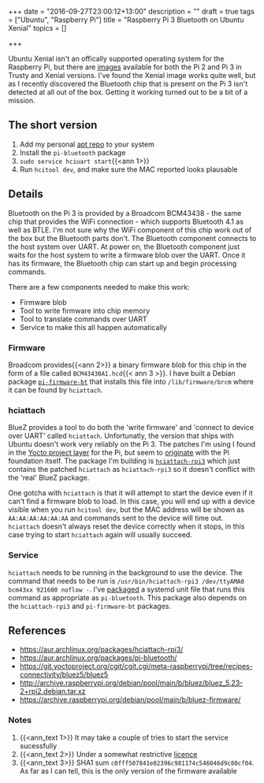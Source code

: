 +++
date = "2016-09-27T23:00:12+13:00"
description = ""
draft = true
tags = ["Ubuntu", "Raspberry Pi"]
title = "Raspberry Pi 3 Bluetooth on Ubuntu Xenial"
topics = []

+++

Ubuntu Xenial isn't an offically supported operating system for the Raspberry Pi, but there are [images](https://wiki.ubuntu.com/ARM/RaspberryPi) available for both the Pi 2 and Pi 3 in Trusty and Xenial versions. I've found the Xenial image works quite well, but as I recently discovered the Bluetooth chip that is present on the Pi 3 isn't detected at all out of the box. Getting it working turned out to be a bit of a mission.

## The short version

1. Add my personal [apt repo](/repo) to your system
1. Install the `pi-bluetooth` package
1. `sudo service hciuart start`{{<ann 1>}}
1. Run `hcitool dev`, and make sure the MAC reported looks plausable

## Details

Bluetooth on the Pi 3 is provided by a Broadcom BCM43438 - the same chip that provides the WiFi connection - which supports Bluetooth 4.1 as well as BTLE. I'm not sure why the WiFi component of this chip work out of the box but the Bluetooth parts don't. The Bluetooth component connects to the host system over UART. At power on, the Bluetooth component just waits for the host system to write a firmware blob over the UART. Once it has its firmware, the Bluetooth chip can start up and begin processing commands.

There are a few components needed to make this work:

- Firmware blob
- Tool to write firmware into chip memory
- Tool to translate commands over UART
- Service to make this all happen automatically

### Firmware

Broadcom provides{{<ann 2>}} a binary firmware blob for this chip in the form of a file called `BCM43430A1.hcd`{{< ann 3 >}}. I have built a Debian package [`pi-firmware-bt`](https://github.com/insertjokehere/pi-firmware-bt) that installs this file into `/lib/firmware/brcm` where it can be found by `hciattach`.

### hciattach

BlueZ provides a tool to do both the 'write firmware' and 'connect to device over UART' called `hciattach`. Unfortunatly, the version that ships with Ubuntu doesn't work very reliably on the Pi 3. The patches I'm using I found in the [Yocto project layer](https://git.yoctoproject.org/cgit/cgit.cgi/meta-raspberrypi/tree/recipes-connectivity/bluez5/bluez5) for the Pi, but seem to [originate](http://archive.raspberrypi.org/debian/pool/main/b/bluez/bluez_5.23-2+rpi2.debian.tar.xz) with the Pi foundation itself. The package I'm building is [`hciattach-rpi3`](https://github.com/insertjokehere/hciattach-rpi3) which just contains the patched `hciattach` as `hciattach-rpi3` so it doesn't conflict with the 'real' BlueZ package.

One gotcha with `hciattach` is that it will attempt to start the device even if it can't find a firmware blob to load. In this case, you will end up with a device visible when you run `hcitool dev`, but the MAC address will be shown as `AA:AA:AA:AA:AA:AA` and commands sent to the device will time out. `hciattach` doesn't always reset the device correctly when it stops, in this case trying to start `hciattach` again will usually succeed.

### Service

`hciattach` needs to be running in the background to use the device. The command that needs to be run is `/usr/bin/hciattach-rpi3 /dev/ttyAMA0 bcm43xx 921600 noflow -`. I've [packaged](https://github.com/insertjokehere/pi-bluetooth) a systemd unit file that runs this command as appropriate as `pi-bluetooth`. This package also depends on the `hciattach-rpi3` and `pi-firmware-bt` packages.

## References

- https://aur.archlinux.org/packages/hciattach-rpi3/
- https://aur.archlinux.org/packages/pi-bluetooth/
- https://git.yoctoproject.org/cgit/cgit.cgi/meta-raspberrypi/tree/recipes-connectivity/bluez5/bluez5
- http://archive.raspberrypi.org/debian/pool/main/b/bluez/bluez_5.23-2+rpi2.debian.tar.xz
- https://archive.raspberrypi.org/debian/pool/main/b/bluez-firmware/

### Notes

1. {{<ann_text 1>}} It may take a couple of tries to start the service sucessfully
1. {{<ann_text 2>}} Under a somewhat restrictive [licence](https://raw.githubusercontent.com/insertjokehere/pi-firmware-bt/master/LICENCE.broadcom_bcm43xx) 
1. {{<ann_text 3>}} SHA1 sum `c0fff507841e02396c981174c546046d9c80cf04`. As far as I can tell, this is the only version of the firmware available
